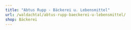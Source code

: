 ```yaml
---
title: "Abtus Rupp - Bäckerei u. Lebensmittel"
url: /waldachtal/abtus-rupp-baeckerei-u-lebensmittel/
shop: Bäckerei
---
```

